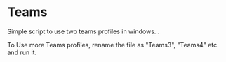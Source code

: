 # Teams

Simple script to use two teams profiles in windows...

To Use more Teams profiles, rename the file as "Teams3", "Teams4" etc. and run it.
